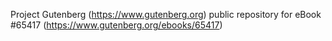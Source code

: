 Project Gutenberg (https://www.gutenberg.org) public repository for
eBook #65417 (https://www.gutenberg.org/ebooks/65417)
